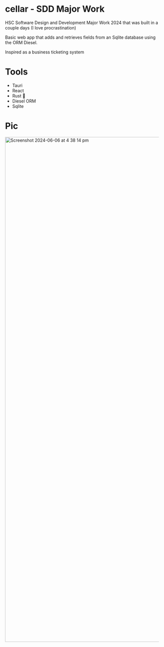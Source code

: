 # cellar - SDD Major Work

HSC Software Design and Development Major Work 2024 that was built in a couple days (I love procrastination)

Basic web app that adds and retrieves fields from an Sqlite database using the ORM Diesel.

Inspired as a business ticketing system

# Tools
- Tauri 
- React
- Rust 🦀
- Diesel ORM
- Sqlite

# Pic
<img width="1648" alt="Screenshot 2024-06-06 at 4 38 14 pm" src="https://github.com/cape44/cellar/assets/65115173/00dd5def-f546-4930-85b1-4e2c649eb16a">

